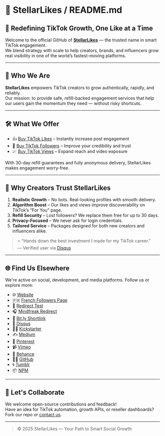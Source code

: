 # 🌠 StellarLikes / README.md

## 🚀 Redefining TikTok Growth, One Like at a Time

Welcome to the official GitHub of **[StellarLikes](https://stellarlikes.com)** — the trusted name in smart TikTok engagement.  
We blend strategy with scale to help creators, brands, and influencers grow real visibility in one of the world’s fastest-moving platforms.

---

## 🌟 Who We Are

**StellarLikes** empowers TikTok creators to grow authentically, rapidly, and reliably.  
Our mission: to provide safe, refill-backed engagement services that help our users gain the momentum they need — without risky shortcuts.

---

## 🛠️ What We Offer

- 👍 [Buy TikTok Likes](https://stellarlikes.com/buy-tiktok-likes) – Instantly increase post engagement
- 👥 [Buy TikTok Followers](https://stellarlikes.fr/acheter-followers-tiktok) – Improve your credibility and trust
- 📈 [Buy TikTok Views](https://stellarlikes.com/buy-tiktok-views) – Expand reach and video exposure

With 30-day refill guarantees and fully anonymous delivery, StellarLikes makes engagement worry-free.

---

## 🔎 Why Creators Trust StellarLikes

1. **Realistic Growth** – No bots. Real-looking profiles with smooth delivery.
2. **Algorithm Boost** – Our likes and views improve discoverability on TikTok’s “For You” page.
3. **Refill Security** – Lost followers? We replace them free for up to 30 days.
4. **Privacy-Focused** – We never ask for login credentials.
5. **Tailored Service** – Packages designed for both new creators and influencers alike.

> ⭐ “Hands down the best investment I made for my TikTok career.”  
> — Verified user via [Disqus](https://disqus.com/by/stellarlikes/about/)

---

## 🌐 Find Us Elsewhere

We're active on social, development, and media platforms. Follow us or explore more:

- 🌐 [Website](https://stellarlikes.com)
- 🇫🇷 [French Followers Page](http://stellarlikes.fr/acheter-followers-tiktok)
- 🔁 [Redirect Test](http://redirectlink.free.fr/?url=http://stellarlikes.fr/acheter-followers-tiktok)
- 🎧 [Mindfreak Redirect](http://www.mindfreak.free.fr/audio-streaming/go.php?url=https://stellarlikes.fr/acheter-followers-tiktok)
- 🔗 [Bit.ly Shortlink](https://bit.ly/43irBCg)
- 💬 [Disqus](https://disqus.com/by/stellarlikes/about/)
- 🧑‍💼 [Kickstarter](https://www.kickstarter.com/profile/stellarlikes/about)
- ✍️ [Medium](#)
- 📌 [Pinterest](https://www.pinterest.com/stellarlikescom/)
- 📹 [Vimeo](#)
- 🎨 [Behance](#)
- 🧑‍💻 [GitHub](https://github.com/ostap49/stellarlikes-crawl)
- 🌀 [Tumblr](#)
- 📦 [NPM](https://www.npmjs.com/package/stellarlikes-crawl)

---

## 💬 Let's Collaborate

We welcome open-source contributions and feedback!  
Have an idea for TikTok automation, growth APIs, or reseller dashboards? Fork our repo or [contact us](https://stellarlikes.com/contact).

---

> © 2025 StellarLikes — Your Path to Smart Social Growth
